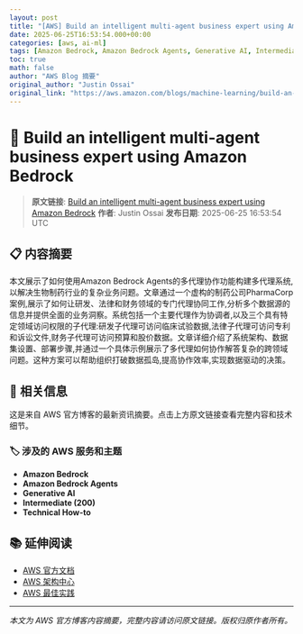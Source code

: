 ```yaml
---
layout: post
title: "[AWS] Build an intelligent multi-agent business expert using Amazon Bedrock"
date: 2025-06-25T16:53:54.000+00:00
categories: [aws, ai-ml]
tags: [Amazon Bedrock, Amazon Bedrock Agents, Generative AI, Intermediate (200), Technical How-to]
toc: true
math: false
author: "AWS Blog 摘要"
original_author: "Justin Ossai"
original_link: "https://aws.amazon.com/blogs/machine-learning/build-an-intelligent-multi-agent-business-expert-using-amazon-bedrock/"
---
```


# 🤖 Build an intelligent multi-agent business expert using Amazon Bedrock

> **原文链接**: [Build an intelligent multi-agent business expert using Amazon Bedrock](https://aws.amazon.com/blogs/machine-learning/build-an-intelligent-multi-agent-business-expert-using-amazon-bedrock/)
> **作者**: Justin Ossai
> **发布日期**: 2025-06-25 16:53:54 UTC

## 📋 内容摘要

本文展示了如何使用Amazon Bedrock Agents的多代理协作功能构建多代理系统,以解决生物制药行业的复杂业务问题。文章通过一个虚构的制药公司PharmaCorp案例,展示了如何让研发、法律和财务领域的专门代理协同工作,分析多个数据源的信息并提供全面的业务洞察。系统包括一个主要代理作为协调者,以及三个具有特定领域访问权限的子代理:研发子代理可访问临床试验数据,法律子代理可访问专利和诉讼文件,财务子代理可访问预算和股价数据。文章详细介绍了系统架构、数据集设置、部署步骤,并通过一个具体示例展示了多代理如何协作解答复杂的跨领域问题。这种方案可以帮助组织打破数据孤岛,提高协作效率,实现数据驱动的决策。

## 🔗 相关信息

这是来自 AWS 官方博客的最新资讯摘要。点击上方原文链接查看完整内容和技术细节。

### 🏷️ 涉及的 AWS 服务和主题

- **Amazon Bedrock**
- **Amazon Bedrock Agents**
- **Generative AI**
- **Intermediate (200)**
- **Technical How-to**

## 📚 延伸阅读

- [AWS 官方文档](https://docs.aws.amazon.com/)
- [AWS 架构中心](https://aws.amazon.com/architecture/)
- [AWS 最佳实践](https://aws.amazon.com/architecture/well-architected/)

---

*本文为 AWS 官方博客内容摘要，完整内容请访问原文链接。版权归原作者所有。*